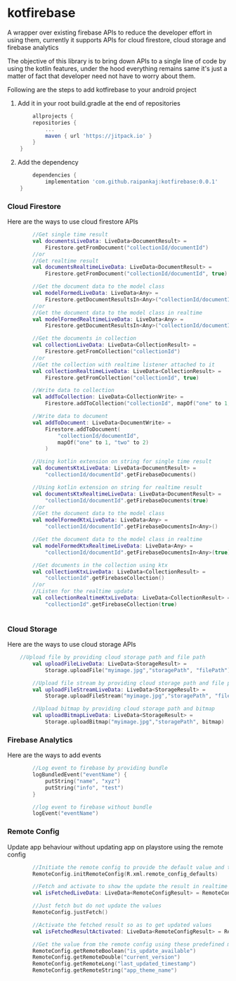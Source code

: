 # kotfirebase
A wrapper over existing firebase APIs to reduce the developer effort in using them, currently it supports APIs for cloud firestore, cloud storage and firebase analytics

The objective of this library is to bring down APIs to a single line of code by using the kotlin features, under the hood everything remains same it's just a matter of fact that developer need not have to worry about them.

Following are the steps to add kotfirebase to your android project
1. Add it in your root build.gradle at the end of repositories
```groovy
        allprojects {
		repositories {
			...
			maven { url 'https://jitpack.io' }
		}
	}
```
2. Add the dependency
```groovy
        dependencies {
	        implementation 'com.github.raipankaj:kotfirebase:0.0.1'
	}
```


<h3>Cloud Firestore</h3>
Here are the ways to use cloud firestore APIs

```kotlin
        //Get single time result
        val documentsLiveData: LiveData<DocumentResult> =
            Firestore.getFromDocument("collectionId/documentId")
        //or
        //Get realtime result
        val documentsRealtimeLiveData: LiveData<DocumentResult> =
            Firestore.getFromDocument("collectionId/documentId", true)

        //Get the document data to the model class
        val modelFormedLiveData: LiveData<Any> =
            Firestore.getDocumentResultsIn<Any>("collectionId/documentId")
        //or
        //Get the document data to the model class in realtime
        val modelFormedRealtimeLiveData: LiveData<Any> =
            Firestore.getDocumentResultsIn<Any>("collectionId/documentId", true)

        //Get the documents in collection
        val collectionLiveData: LiveData<CollectionResult> =
            Firestore.getFromCollection("collectionId")
        //or
        //Get the collection with realtime listener attached to it
        val collectionRealtimeLiveData: LiveData<CollectionResult> =
            Firestore.getFromCollection("collectionId", true)

        //Write data to collection
        val addToCollection: LiveData<CollectionWrite> =
            Firestore.addToCollection("collectionId", mapOf("one" to 1, "two" to 2))

        //Write data to document
        val addToDocument: LiveData<DocumentWrite> =
            Firestore.addToDocument(
                "collectionId/documentId",
                mapOf("one" to 1, "two" to 2)
            )

        //Using kotlin extension on string for single time result
        val documentsKtxLiveData: LiveData<DocumentResult> =
            "collectionId/documentId".getFirebaseDocuments()

        //Using kotlin extension on string for realtime result
        val documentsKtxRealtimeLiveData: LiveData<DocumentResult> =
            "collectionId/documentId".getFirebaseDocuments(true)
        //or
        //Get the document data to the model class
        val modelFormedKtxLiveData: LiveData<Any> =
            "collectionId/documentId".getFirebaseDocumentsIn<Any>()

        //Get the document data to the model class in realtime
        val modelFormedKtxRealtimeLiveData: LiveData<Any> =
            "collectionId/documentId".getFirebaseDocumentsIn<Any>(true)

        //Get documents in the collection using ktx
        val collectionKtxLiveData: LiveData<CollectionResult> =
            "collectionId".getFirebaseCollection()
        //or
        //Listen for the realtime update
        val collectionRealtimeKtxLiveData: LiveData<CollectionResult> =
            "collectionId".getFirebaseCollection(true)
 
```

<h3>Cloud Storage</h3>
Here are the ways to use cloud storage APIs

```kotlin
	//Upload file by providing cloud storage path and file path
        val uploadFileLiveData: LiveData<StorageResult> =
            Storage.uploadFile("myimage.jpg","storagePath", "filePath")

        //Upload file stream by providing cloud storage path and file path
        val uploadFileStreamLiveData: LiveData<StorageResult> =
            Storage.uploadFileStream("myimage.jpg","storagePath", "filePath")

        //Upload bitmap by providing cloud storage path and bitmap
        val uploadBitmapLiveData: LiveData<StorageResult> =
            Storage.uploadBitmap("myimage.jpg","storagePath", bitmap)

```

<h3>Firebase Analytics</h3>
Here are the ways to add events

```kotlin
        //Log event to firebase by providing bundle
        logBundledEvent("eventName") {
            putString("name", "xyz")
            putString("info", "test")
        }

        //log event to firebase without bundle
        logEvent("eventName")

```

<h3>Remote Config</h3>
Update app behaviour without updating app on playstore using the remote config

```kotlin
        //Initiate the remote config to provide the default value and to change other params
        RemoteConfig.initRemoteConfig(R.xml.remote_config_defaults)

        //Fetch and activate to show the update the result in realtime
        val isFetchedLiveData: LiveData<RemoteConfigResult> = RemoteConfig.fetchAndShow()

        //Just fetch but do not update the values
        RemoteConfig.justFetch()

        //Activate the fetched result so as to get updated values
        val isFetchedResultActivated: LiveData<RemoteConfigResult> = RemoteConfig.activateFetchedResults()

        //Get the value from the remote config using these predefined methods
        RemoteConfig.getRemoteBoolean("is_update_available")
        RemoteConfig.getRemoteDouble("current_version")
        RemoteConfig.getRemoteLong("last_updated_timestamp")
        RemoteConfig.getRemoteString("app_theme_name")
```
